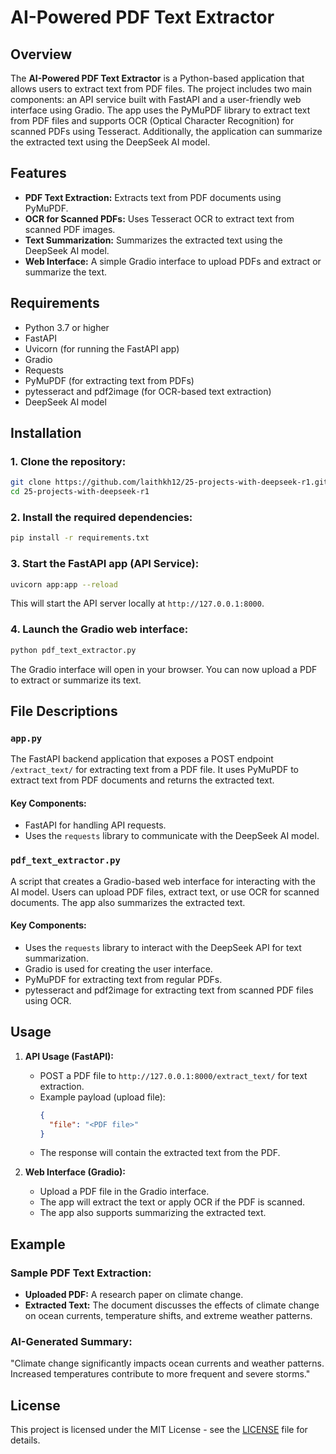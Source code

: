 
# AI-Powered PDF Text Extractor

## Overview
The **AI-Powered PDF Text Extractor** is a Python-based application that allows users to extract text from PDF files. The project includes two main components: an API service built with FastAPI and a user-friendly web interface using Gradio. The app uses the PyMuPDF library to extract text from PDF files and supports OCR (Optical Character Recognition) for scanned PDFs using Tesseract. Additionally, the application can summarize the extracted text using the DeepSeek AI model.

## Features
- **PDF Text Extraction:** Extracts text from PDF documents using PyMuPDF.
- **OCR for Scanned PDFs:** Uses Tesseract OCR to extract text from scanned PDF images.
- **Text Summarization:** Summarizes the extracted text using the DeepSeek AI model.
- **Web Interface:** A simple Gradio interface to upload PDFs and extract or summarize the text.

## Requirements
- Python 3.7 or higher
- FastAPI
- Uvicorn (for running the FastAPI app)
- Gradio
- Requests
- PyMuPDF (for extracting text from PDFs)
- pytesseract and pdf2image (for OCR-based text extraction)
- DeepSeek AI model

## Installation

### 1. Clone the repository:
```bash
git clone https://github.com/laithkh12/25-projects-with-deepseek-r1.git
cd 25-projects-with-deepseek-r1
```

### 2. Install the required dependencies:
```bash
pip install -r requirements.txt
```

### 3. Start the FastAPI app (API Service):
```bash
uvicorn app:app --reload
```
This will start the API server locally at `http://127.0.0.1:8000`.

### 4. Launch the Gradio web interface:
```bash
python pdf_text_extractor.py
```
The Gradio interface will open in your browser. You can now upload a PDF to extract or summarize its text.

## File Descriptions

### `app.py`
The FastAPI backend application that exposes a POST endpoint `/extract_text/` for extracting text from a PDF file. It uses PyMuPDF to extract text from PDF documents and returns the extracted text.

#### Key Components:
- FastAPI for handling API requests.
- Uses the `requests` library to communicate with the DeepSeek AI model.

### `pdf_text_extractor.py`
A script that creates a Gradio-based web interface for interacting with the AI model. Users can upload PDF files, extract text, or use OCR for scanned documents. The app also summarizes the extracted text.

#### Key Components:
- Uses the `requests` library to interact with the DeepSeek API for text summarization.
- Gradio is used for creating the user interface.
- PyMuPDF for extracting text from regular PDFs.
- pytesseract and pdf2image for extracting text from scanned PDF files using OCR.

## Usage

1. **API Usage (FastAPI):**
   - POST a PDF file to `http://127.0.0.1:8000/extract_text/` for text extraction.
   - Example payload (upload file):
     ```json
     {
       "file": "<PDF file>"
     }
     ```
   - The response will contain the extracted text from the PDF.

2. **Web Interface (Gradio):**
   - Upload a PDF file in the Gradio interface.
   - The app will extract the text or apply OCR if the PDF is scanned.
   - The app also supports summarizing the extracted text.

## Example

### Sample PDF Text Extraction:
- **Uploaded PDF:** A research paper on climate change.
- **Extracted Text:** The document discusses the effects of climate change on ocean currents, temperature shifts, and extreme weather patterns.

### AI-Generated Summary:
"Climate change significantly impacts ocean currents and weather patterns. Increased temperatures contribute to more frequent and severe storms."

## License
This project is licensed under the MIT License - see the [LICENSE](LICENSE) file for details.
